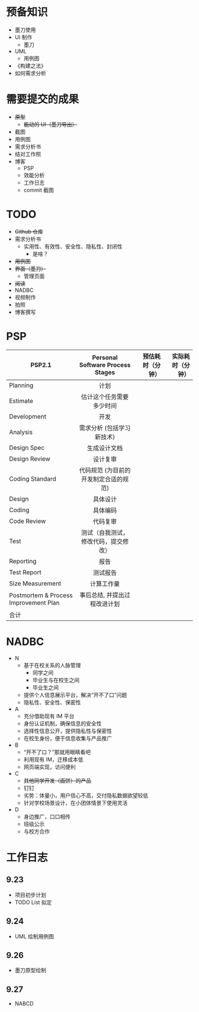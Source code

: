 # 预备知识
- 墨刀使用
- UI 制作
  - 墨刀
- UML
  - 用例图
- 《构建之法》
- 如何需求分析

# 需要提交的成果
- ~~原型~~
  - ~~能动的 UI（墨刀导出）~~
- 截图
- 用例图
- 需求分析书
- 结对工作照
- 博客
  - PSP
  - 效能分析
  - 工作日志
  - commit 截图

# TODO
- ~~Github 仓库~~
- 需求分析书
  - 实用性、有效性、安全性、隐私性、封闭性
    - 是啥？
- ~~用例图~~
- ~~界面（墨刀）~~
  - 管理页面
- ~~阅读~~
- NADBC
- 视频制作
- 拍照
- 博客撰写

# PSP
PSP2.1 | Personal Software Process Stages | 预估耗时（分钟）|   实际耗时（分钟）
--|:--:|--:|--:
Planning|计划||
Estimate|估计这个任务需要多少时间||         
Development|开发||
Analysis|需求分析 (包括学习新技术)||       
Design Spec|生成设计文档||        
Design Review|设计复审||        
Coding Standard|代码规范 (为目前的开发制定合适的规范)||      
Design|具体设计||       
Coding|具体编码||       
Code Review|代码复审||      
Test|测试（自我测试，修改代码，提交修改）||       
Reporting|报告||      
Test Report|测试报告||      
Size Measurement|计算工作量||        
Postmortem & Process Improvement Plan|事后总结, 并提出过程改进计划||         
|合计|||

# NADBC
- N
  - 基于在校关系的人脉管理
    - 同学之间
    - 毕业生与在校生之间
    - 毕业生之间
  - 提供个人信息展示平台，解决“开不了口”问题
  - 隐私性、安全性、保密性
- A
  - 充分借助现有 IM 平台
  - 身份认证机制，确保信息的安全性
  - 选择性信息公开，提供隐私性与保密性
  - 在校生身份，便于信息收集与产品推广
- B
  - “开不了口？”那就用眼睛看吧
  - 利用现有 IM，迁移成本低
  - 网页端实现，访问便利
- C
  - ~~其他同学开发（画饼）的产品~~
  - 钉钉
  - 劣势：体量小，用户信心不高，交付隐私数据欲望较低
  - 针对学校场景设计，在小团体情景下使用灵活
- D
  - 身边推广，口口相传
  - 班级公示
  - 与校方合作

# 工作日志
## 9.23
- 项目初步计划
- TODO List 拟定
## 9.24
- UML 绘制用例图
## 9.26
- 墨刀原型绘制
## 9.27
- NABCD